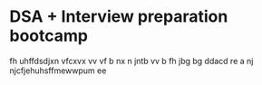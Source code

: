 # DSA + Interview preparation bootcamp
fh  uhffdsdjxn vfcxvx
vv
vf 
b nx
n  jntb
vv
 b 
fh
jbg
bg
ddacd
re
a
nj
njcfjehuhsffmewwpum ee

